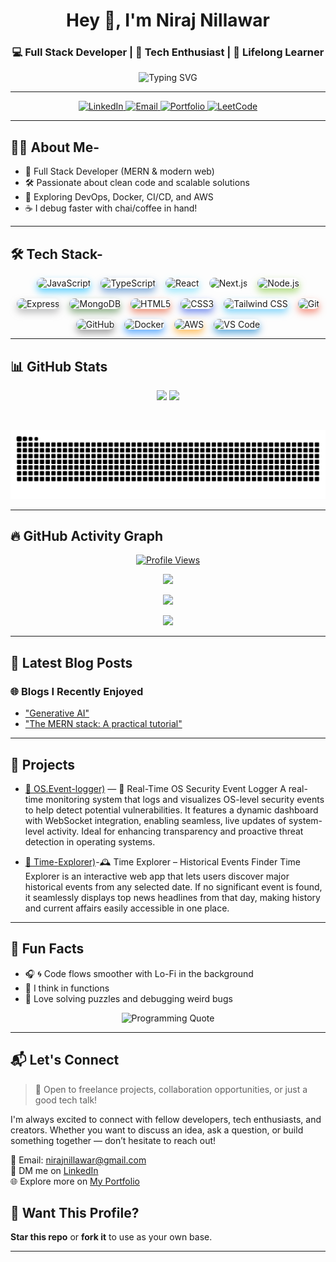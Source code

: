 <!-- Header -->
<h1 align="center">Hey 👋, I'm Niraj Nillawar</h1>
<h3 align="center">💻 Full Stack Developer | 🚀 Tech Enthusiast | 🧠 Lifelong Learner</h3>

<p align="center">
  <img src="https://readme-typing-svg.demolab.com?font=Fira+Code&weight=500&pause=1000&color=00F7FF&center=true&vCenter=true&width=435&lines=Full+Stack+Developer+from+India;Building+Web+Apps+that+Scale;Always+Learning+Something+New..." alt="Typing SVG" />
</p>

---

<!-- Social Badges -->
<p align="center">
  <a href="https://www.linkedin.com/in/nirajdn/" target="_blank" title="LinkedIn">
    <img src="https://img.shields.io/badge/LinkedIn-0077B5?style=for-the-badge&logo=linkedin&logoColor=white" alt="LinkedIn" />
  </a>
  
  <a href="mailto:nirajnillawar@gmail.com" title="Email">
    <img src="https://img.shields.io/badge/Email-D14836?style=for-the-badge&logo=gmail&logoColor=white" alt="Email" />
  </a>

  <a href="https://your-portfolio.com" target="_blank" title="Portfolio">
    <img src="https://img.shields.io/badge/Portfolio-000000?style=for-the-badge&logo=about.me&logoColor=white" alt="Portfolio" />
  </a>

  <a href="https://leetcode.com/u/NirajDN/" target="_blank" title="LeetCode">
    <img src="https://img.shields.io/badge/LeetCode-FFA116?style=for-the-badge&logo=leetcode&logoColor=black" alt="LeetCode" />
  </a>
</p>




---

## 🧑‍💻 About Me-

- 💼 Full Stack Developer (MERN & modern web)
- 🛠️ Passionate about clean code and scalable solutions
- 🌱 Exploring DevOps, Docker, CI/CD, and AWS
- ☕ I debug faster with chai/coffee in hand!

---

## 🛠️ Tech Stack-

<p align="center" style="display: flex; flex-wrap: wrap; justify-content: center; gap: 16px;">
  <a href="https://developer.mozilla.org/en-US/docs/Web/JavaScript" target="_blank" title="JavaScript" style="text-decoration:none;">
    <img src="https://skillicons.dev/icons?i=js" alt="JavaScript" width="50" height="50" style="border-radius:12px; box-shadow: 0 6px 12px rgba(0, 183, 255, 0.6);" />
  </a>
  <a href="https://www.typescriptlang.org/" target="_blank" title="TypeScript" style="text-decoration:none;">
    <img src="https://skillicons.dev/icons?i=ts" alt="TypeScript" width="50" height="50" style="border-radius:12px; box-shadow: 0 6px 12px rgba(49, 120, 198, 0.6);" />
  </a>
  <a href="https://reactjs.org/" target="_blank" title="React" style="text-decoration:none;">
    <img src="https://skillicons.dev/icons?i=react" alt="React" width="50" height="50" style="border-radius:12px; box-shadow: 0 6px 12px rgba(97, 219, 251, 0.6);" />
  </a>
  <a href="https://nextjs.org/" target="_blank" title="Next.js" style="text-decoration:none;">
    <img src="https://skillicons.dev/icons?i=nextjs" alt="Next.js" width="50" height="50" style="border-radius:12px; box-shadow: 0 6px 12px rgba(255, 255, 255, 0.6);" />
  </a>
  <a href="https://nodejs.org/" target="_blank" title="Node.js" style="text-decoration:none;">
    <img src="https://skillicons.dev/icons?i=nodejs" alt="Node.js" width="50" height="50" style="border-radius:12px; box-shadow: 0 6px 12px rgba(125, 198, 49, 0.6);" />
  </a>
  <a href="https://expressjs.com/" target="_blank" title="Express" style="text-decoration:none;">
    <img src="https://skillicons.dev/icons?i=express" alt="Express" width="50" height="50" style="border-radius:12px; box-shadow: 0 6px 12px rgba(148, 150, 150, 0.6);" />
  </a>
  <a href="https://www.mongodb.com/" target="_blank" title="MongoDB" style="text-decoration:none;">
    <img src="https://skillicons.dev/icons?i=mongodb" alt="MongoDB" width="50" height="50" style="border-radius:12px; box-shadow: 0 6px 12px rgba(72, 125, 62, 0.6);" />
  </a>
  <a href="https://developer.mozilla.org/en-US/docs/Web/HTML" target="_blank" title="HTML5" style="text-decoration:none;">
    <img src="https://skillicons.dev/icons?i=html" alt="HTML5" width="50" height="50" style="border-radius:12px; box-shadow: 0 6px 12px rgba(227, 76, 38, 0.6);" />
  </a>
  <a href="https://developer.mozilla.org/en-US/docs/Web/CSS" target="_blank" title="CSS3" style="text-decoration:none;">
    <img src="https://skillicons.dev/icons?i=css" alt="CSS3" width="50" height="50" style="border-radius:12px; box-shadow: 0 6px 12px rgba(38, 77, 228, 0.6);" />
  </a>
  <a href="https://tailwindcss.com/" target="_blank" title="Tailwind CSS" style="text-decoration:none;">
    <img src="https://skillicons.dev/icons?i=tailwind" alt="Tailwind CSS" width="50" height="50" style="border-radius:12px; box-shadow: 0 6px 12px rgba(56, 189, 248, 0.6);" />
  </a>
  <a href="https://git-scm.com/" target="_blank" title="Git" style="text-decoration:none;">
    <img src="https://skillicons.dev/icons?i=git" alt="Git" width="50" height="50" style="border-radius:12px; box-shadow: 0 6px 12px rgba(240, 80, 51, 0.6);" />
  </a>
  <a href="https://github.com/" target="_blank" title="GitHub" style="text-decoration:none;">
    <img src="https://skillicons.dev/icons?i=github" alt="GitHub" width="50" height="50" style="border-radius:12px; box-shadow: 0 6px 12px rgba(102, 102, 102, 0.6);" />
  </a>
  <a href="https://www.docker.com/" target="_blank" title="Docker" style="text-decoration:none;">
    <img src="https://skillicons.dev/icons?i=docker" alt="Docker" width="50" height="50" style="border-radius:12px; box-shadow: 0 6px 12px rgba(0, 123, 255, 0.6);" />
  </a>
  <a href="https://aws.amazon.com/" target="_blank" title="AWS" style="text-decoration:none;">
    <img src="https://skillicons.dev/icons?i=aws" alt="AWS" width="50" height="50" style="border-radius:12px; box-shadow: 0 6px 12px rgba(255, 153, 0, 0.6);" />
  </a>
  <a href="https://code.visualstudio.com/" target="_blank" title="VS Code" style="text-decoration:none;">
    <img src="https://skillicons.dev/icons?i=vscode" alt="VS Code" width="50" height="50" style="border-radius:12px; box-shadow: 0 6px 12px rgba(0, 122, 204, 0.6);" />
  </a>
</p>



---

## 📊 GitHub Stats

<p align="center">
  <img src="https://github-readme-stats.vercel.app/api?username=NirajDN&show_icons=true&theme=tokyonight&border_radius=10" width="49.5%" />
  <img src="https://github-readme-stats.vercel.app/api/top-langs/?username=NirajDN&layout=compact&theme=tokyonight&border_radius=10" width="49.5%" />
</p>


<!--<p align="center">
  <img src="https://github-profile-trophy.vercel.app/?username=NirajDN&theme=darkhub&no-frame=true&row=1&column=7" />
</p>
<p align="center">
  <img src="https://github-profile-trophy.vercel.app/?username=NirajDN&theme=darkhub&no-frame=true&row=1&column=7" style="display:block;" onerror="this.style.display='none';" />
</p>-->
<p align="center">
  <img src="https://github-profile-trophy.vercel.app/?username=NirajDN&theme=darkhub&no-frame=true&row=1&column=7" alt="" />
</p>


<!--<p align="center">
  <img src="https://github-profile-trophy.vercel.app/?username=NirajDN&theme=darkhub&no-frame=true&row=2&column=4" alt="GitHub Trophies" />
</p>-->




<!--<p align="center">
  <img src="https://github-profile-trophy.vercel.app/?username=NirajDN&theme=nightowl&no-frame=false&no-bg=false&margin-w=4" alt="GitHub Trophies" />
</p>   WHITE THEME TROPHIES-->





  <p align="center">
  <img src="https://github.com/NirajDN/NirajDN/blob/output/github-contribution-grid-snake.svg" alt="GitHub Contribution Snake" />
</p>




<!--# Hi, I'm NirajDN 👋-->

<!--<p align="center">
  ![GitHub Streak](https://streak-stats.demolab.com?user=NirajDN)
</p>

<p align="center">
  ![GitHub Streak Alternative](https://github-readme-streak-stats.herokuapp.com/?user=NirajDN&theme=radical)
</p> -->

 <!-- <p align="center">
  <img src="https://streak-stats.demolab.com?user=NirajDN&theme=radical" alt="GitHub Streak" />
</p>-->


<!-- </p>
<p align="center">
  <img src="https://github-readme-streak-stats.herokuapp.com/?user=NirajDN&theme=radical" alt="GitHub Streak Stats" />
</p> -->











---

## 🔥 GitHub Activity Graph
<p align="center">
  <a href="https://github.com/NirajDN" title="Check out my GitHub profile!">
    <img 
      src="https://komarev.com/ghpvc/?username=NirajDN&label=👁️+Profile+Views&color=brightgreen&style=for-the-badge" 
      alt="Profile Views" 
    />
  </a>
</p>

<p align="center">
  <img src="https://github-readme-activity-graph.vercel.app/graph?username=NirajDN&theme=react-dark&area=true&hide_border=true" />
</p>
<p align="center">
  <img src="https://github-readme-streak-stats.herokuapp.com/?user=NirajDN&theme=tokyonight" width="48%" />
</p>

<p align="center">
  <img src="https://github-profile-summary-cards.vercel.app/api/cards/profile-details?username=NirajDN&theme=github_dark" />
</p>



---
<!--<p align="center">
  <a href="https://my.spline.design/robot4legsdarkcopy-wBuzmafdLnJJibn73nJecJ67/" target="_blank">
    <img src="https://raw.githubusercontent.com/NirajDN/NirajDN/main/avatar-preview.png" alt="3D Avatar Preview" width="600" />
  </a>
</p>-->

## 📝 Latest Blog Posts


### 🌐 Blogs I Recently Enjoyed
- ["Generative AI"](https://www.carnegiecouncil.org/explore-engage/key-terms/generative-ai?utm_term=&utm_campaign=DSA+-+AI+Pages&utm_source=adwords&utm_medium=ppc&hsa_acc=2829230793&hsa_cam=20628549311&hsa_grp=154526683139&hsa_ad=676326836377&hsa_src=g&hsa_tgt=dsa-397913802635&hsa_kw=&hsa_mt=&hsa_net=adwords&hsa_ver=3&gad_source=1&gad_campaignid=20628549311&gbraid=0AAAAAo_jTlmrP_-uO7avgIB7B1v81xSOu&gclid=CjwKCAjw4K3DBhBqEiwAYtG_9A5x9zPYiZIH3TpqsWPKFJFHfDOh8S_R6BgQyCQcTamyw73gJWbELxoCRuQQAvD_BwE)
- ["The MERN stack: A practical tutorial"](https://blog.logrocket.com/mern-stack-tutorial/)
<!--- [Blog Title You Liked – e.g., "The Future of Computer Science & Generative AI"](https://link-to-liked-blog.com)-->



---

## 🚀 Projects

- [🔗 OS.Event-logger)](https://github.com/NirajDN/RTOS-EVENT-LOGGER) — 🔐 Real-Time OS Security Event Logger
A real-time monitoring system that logs and visualizes OS-level security events to help detect potential vulnerabilities. It features a dynamic dashboard with WebSocket integration, enabling seamless, live updates of system-level activity. Ideal for enhancing transparency and proactive threat detection in operating systems.

- [🔗 Time-Explorer)](https://github.com/NirajDN/Time-Explorer)-🕰️ Time Explorer – Historical Events Finder
Time Explorer is an interactive web app that lets users discover major historical events from any selected date. If no significant event is found, it seamlessly displays top news headlines from that day, making history and current affairs easily accessible in one place.

---

## 🎯 Fun Facts

- 🎧 🌀 Code flows smoother with Lo-Fi in the background
- 🧠 I think in functions  
- 🧩 Love solving puzzles and debugging weird bugs
<p align="center">
  <img src="https://quotes-github-readme.vercel.app/api?type=programming" alt="Programming Quote" />
</p>

---

## 📬 Let's Connect

> 💼 Open to freelance projects, collaboration opportunities, or just a good tech talk!

I'm always excited to connect with fellow developers, tech enthusiasts, and creators. Whether you want to discuss an idea, ask a question, or build something together — don’t hesitate to reach out!

📧 Email: nirajnillawar@gmail.com  
💬 DM me on [LinkedIn](https://www.linkedin.com/in/nirajdn/)  
🌐 Explore more on [My Portfolio](https://your-portfolio.com)


## 🧠 Want This Profile?

**Star this repo** or **fork it** to use as your own base.

---
